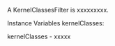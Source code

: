 A KernelClassesFilter is xxxxxxxxx.Instance Variables	kernelClasses:		<Object>kernelClasses	- xxxxx